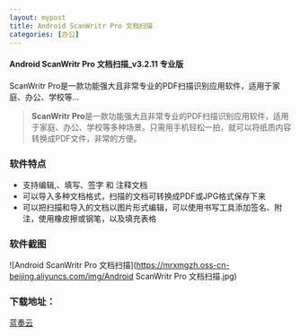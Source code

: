 ```yaml
---
layout: mypost
title: Android ScanWritr Pro 文档扫描
categories: [办公]
---
```


#### **Android ScanWritr Pro 文档扫描\_v3.2.11 专业版**

ScanWritr Pro是一款功能强大且非常专业的PDF扫描识别应用软件，适用于家庭、办公、学校等…

> **ScanWritr Pro**是一款功能强大且非常专业的PDF扫描识别应用软件，适用于家庭、办公、学校等多种场景。只需用手机轻松一拍，就可以将纸质内容转换成PDF文件，非常的方便。

### **软件特点**

*   支持编辑,、填写、签字 和 注释文档
*   可以导入多种文档格式，扫描的文档可转换成PDF或JPG格式保存下来
*   可以把扫描和导入的文档以图片形式编辑，可以使用书写工具添加签名、附注，使用橡皮擦或钢笔，以及填充表格

### **软件截图**

![Android ScanWritr Pro 文档扫描](https://mrxmgzh.oss-cn-beijing.aliyuncs.com/img/Android ScanWritr Pro 文档扫描.jpg)

### **下载地址：**

[蓝奏云](https://boqiang.lanzouy.com/iS68c1h05c0b)